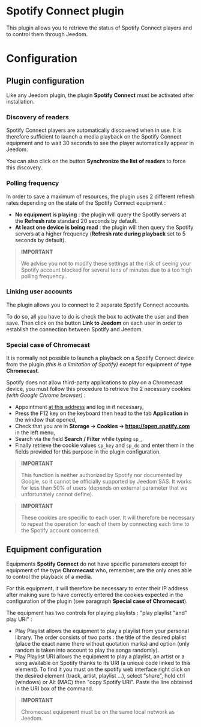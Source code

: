 # Spotify Connect plugin

This plugin allows you to retrieve the status of Spotify Connect players and to control them through Jeedom.

# Configuration

## Plugin configuration

Like any Jeedom plugin, the plugin **Spotify Connect** must be activated after installation.

### Discovery of readers

Spotify Connect players are automatically discovered when in use. It is therefore sufficient to launch a media playback on the Spotify Connect equipment and to wait 30 seconds to see the player automatically appear in Jeedom.

You can also click on the button **Synchronize the list of readers** to force this discovery.

### Polling frequency

In order to save a maximum of resources, the plugin uses 2 different refresh rates depending on the state of the Spotify Connect equipment :

- **No equipment is playing** : the plugin will query the Spotify servers at the **Refresh rate** standard 20 seconds by default.
- **At least one device is being read** : the plugin will then query the Spotify servers at a higher frequency (**Refresh rate during playback** set to 5 seconds by default).

>**IMPORTANT**
>
>We advise you not to modify these settings at the risk of seeing your Spotify account blocked for several tens of minutes due to a too high polling frequency..

### Linking user accounts

The plugin allows you to connect to 2 separate Spotify Connect accounts.

To do so, all you have to do is check the box to activate the user and then save. Then click on the button **Link to Jeedom** on each user in order to establish the connection between Spotify and Jeedom.

### Special case of Chromecast

It is normally not possible to launch a playback on a Spotify Connect device from the plugin *(this is a limitation of Spotify)* except for equipment of type **Chromecast**.

Spotify does not allow third-party applications to play on a Chromecast device, you must follow this procedure to retrieve the 2 necessary cookies *(with Google Chrome browser)* :

- Appointment [at this address](https://open.spotify.com/) and log in if necessary,
- Press the F12 key on the keyboard then head to the tab **Application** in the window that opened,
- Check that you are in **Storage → Cookies → https://open.spotify.com** in the left menu,
- Search via the field **Search / Filter** while typing ``sp_``,
- Finally retrieve the cookie values ``sp_key`` and ``sp_dc`` and enter them in the fields provided for this purpose in the plugin configuration.

>**IMPORTANT**
>
>This function is neither authorized by Spotify nor documented by Google, so it cannot be officially supported by Jeedom SAS. It works for less than 50% of users (depends on external parameter that we unfortunately cannot define).

>**IMPORTANT**
>
>These cookies are specific to each user. It will therefore be necessary to repeat the operation for each of them by connecting each time to the Spotify account concerned.

## Equipment configuration

Equipments **Spotify Connect** do not have specific parameters except for equipment of the type **Chromecast** who, remember, are the only ones able to control the playback of a media.

For this equipment, it will therefore be necessary to enter their IP address after making sure to have correctly entered the cookies expected in the configuration of the plugin (see paragraph **Special case of Chromecast**).

The equipment has two controls for playing playlists : "play playlist "and" play URI" :

- Play Playlist allows the equipment to play a playlist from your personal library. The order consists of two parts : the title of the desired plalist (place the exact name there without quotation marks) and option (only random is taken into account to play the songs randomly).
- Play Playlist URI allows the equipment to play a playlist, an artist or a song available on Spotify thanks to its URI (a unique code linked to this element). To find it you must on the spotify web interface right click on the desired element (track, artist, playlist ...), select "share", hold ctrl (windows) or Alt (MAC) then "copy Spotify URI". Paste the line obtained in the URI box of the command.

>**IMPORTANT**
>
>Chromecast equipment must be on the same local network as Jeedom.
